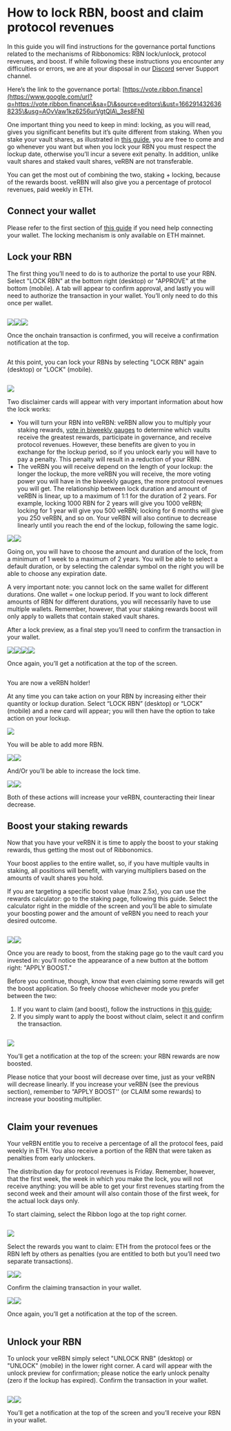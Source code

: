 # How to lock RBN, boost and claim protocol revenues

In this guide you will find instructions for the governance portal functions related to the mechanisms of Ribbonomics: RBN lock/unlock, protocol revenues, and boost. If while following these instructions you encounter any difficulties or errors, we are at your disposal in our [Discord](https://www.google.com/url?q=https://discord.gg/rm7h9ce3ep\&sa=D\&source=editors\&ust=1662914326367747\&usg=AOvVaw3oruiwoyDGZmkX1HbTWfO2) server Support channel.

Here’s the link to the governance portal: [https://vote.ribbon.finance](https://www.google.com/url?q=https://vote.ribbon.finance\&sa=D\&source=editors\&ust=1662914326368235\&usg=AOvVaw1kz6256urVgtQlA\_3es8FN)

One important thing you need to keep in mind: locking, as you will read, gives you significant benefits but it’s quite different from staking. When you stake your vault shares, as illustrated in [this guide](../theta-vault/how-to-stake-unstake-vault-shares-and-claim-rewards.md), you are free to come and go whenever you want but when you lock your RBN you must respect the lockup date, otherwise you’ll incur a severe exit penalty. In addition, unlike vault shares and staked vault shares, veRBN are not transferable.

You can get the most out of combining the two, staking + locking, because of the rewards boost. veRBN will also give you a percentage of protocol revenues, paid weekly in ETH.

## Connect your wallet <a href="#h.hf5hlm9dkqrg" id="h.hf5hlm9dkqrg"></a>

Please refer to the first section of [this guide](../theta-vault/how-to-deposit.md#connect-your-wallet) if you need help connecting your wallet. The locking mechanism is only available on ETH mainnet.

## Lock your RBN <a href="#h.ig30e2hrjp4j" id="h.ig30e2hrjp4j"></a>

The first thing you’ll need to do is to authorize the portal to use your RBN. Select "LOCK RBN" at the bottom right (desktop) or "APPROVE" at the bottom (mobile). A tab will appear to confirm approval, and lastly you will need to authorize the transaction in your wallet. You’ll only need to do this once per wallet.

<figure><img src="../.gitbook/assets/image1 (2)" alt=""><figcaption></figcaption></figure>

![](<../.gitbook/assets/image18 (4)>)![](<../.gitbook/assets/image19 (2)>)![](<../.gitbook/assets/image21 (4)>)

Once the onchain transaction is confirmed, you will receive a confirmation notification at the top.

<figure><img src="../.gitbook/assets/image16 (6)" alt=""><figcaption></figcaption></figure>

At this point, you can lock your RBNs by selecting "LOCK RBN" again (desktop) or "LOCK" (mobile).

<figure><img src="../.gitbook/assets/image1 (2)" alt=""><figcaption></figcaption></figure>

![](<../.gitbook/assets/image11 (3)>)

Two disclaimer cards will appear with very important information about how the lock works:

* You will turn your RBN into veRBN: veRBN allow you to multiply your staking rewards, [vote in biweekly gauges](https://www.google.com/url?q=https://snapshot.org/%23/gauge.rbn.eth\&sa=D\&source=editors\&ust=1662914326370824\&usg=AOvVaw13eRx6p2ZUa5Ua4kngmi3E) to determine which vaults receive the greatest rewards, participate in governance, and receive protocol revenues. However, these benefits are given to you in exchange for the lockup period, so if you unlock early you will have to pay a penalty. This penalty will result in a reduction of your RBN.
* The veRBN you will receive depend on the length of your lockup: the longer the lockup, the more veRBN you will receive, the more voting power you will have in the biweekly gauges, the more protocol revenues you will get. The relationship between lock duration and amount of veRBN is linear, up to a maximum of 1:1 for the duration of 2 years. For example, locking 1000 RBN for 2 years will give you 1000 veRBN; locking for 1 year will give you 500 veRBN; locking for 6 months will give you 250 veRBN, and so on. Your veRBN will also continue to decrease linearly until you reach the end of the lockup, following the same logic.

![](<../.gitbook/assets/image14 (2)>)![](https://lh4.googleusercontent.com/jZGz98LDXiEv8glt1eaVfp3qSZf5nCL9ouEceHDeViUPfNNyUsA4aB4WrkVxclgZHW9ZStDPHwdkU2Z363xRc7Y0l0GwcCEnvSg2qL-TaNO5TO\_lRZ4tQmt7OtkhSB1t-SaOCYdY9JJa4E2O1pPdBEr\_D5mJHFGOReKfdGqT-9s5ywEGphnkIOTekA)

Going on, you will have to choose the amount and duration of the lock, from a minimum of 1 week to a maximum of 2 years. You will be able to select a default duration, or by selecting the calendar symbol on the right you will be able to choose any expiration date.

A very important note: you cannot lock on the same wallet for different durations. One wallet = one lockup period. If you want to lock different amounts of RBN for different durations, you will necessarily have to use multiple wallets. Remember, however, that your staking rewards boost will only apply to wallets that contain staked vault shares.

After a lock preview, as a final step you’ll need to confirm the transaction in your wallet.

![](https://lh3.googleusercontent.com/i2i4xa0Wo5Dops7R-qgtXAPCE\_j5j9QecUImfNykTh6uhOdoqhL5RLghiN3dyGM-hMadleO8Eb5hZUmJenaTFyWDLrf8hoNyS2q7HoDkOGcUPURIAQmabUzX6t2mmtAlrgH8wM\_xdTtdhVMEArLk\_GWJRw\_j0XhrIKE4u2UaqngC6ZcCCKNC88pNCw)![](https://lh4.googleusercontent.com/K6pEntzvDtZy2uzEQh0yb5KO0oODDE5NoNXr7r1-oOIDDoXad3c9ui7BUcDQ5v9Rjb\_8NpnLvxtGQhZ8sVa9clqLn7LXioQWpftjnrcstWkHuFnb7BZ-7\_NMg\_eXVdnSi97YOX6Nzasr2Pv06Z\_pIpu6VB512fdzV\_Su0O2YvQp4DgAuwhXfH8cl2g)![](<../.gitbook/assets/image17 (1)>)![](<../.gitbook/assets/image7 (4)>)

Once again, you’ll get a notification at the top of the screen.

<figure><img src="../.gitbook/assets/image2 (3)" alt=""><figcaption></figcaption></figure>

You are now a veRBN holder!

At any time you can take action on your RBN by increasing either their quantity or lockup duration. Select “LOCK RBN” (desktop) or “LOCK” (mobile) and a new card will appear; you will then have the option to take action on your lockup.

![](<../.gitbook/assets/image4 (5)>)

You will be able to add more RBN.

![](<../.gitbook/assets/image5 (3)>)![](<../.gitbook/assets/image13 (6)>)

And/Or you’ll be able to increase the lock time.

![](https://lh6.googleusercontent.com/2Q2Fdv0IvhN--cTF8lLgrV8o0EToCAi6L5Q4WvXOJFifsXF2BIhM-HaoyH6AbwVzmwZ4QwkDwiWEhJjoSQ3mg1uUHC-8znwI\_WIXqL8gXmVpz3v6ZfDWGQsFhwCv8zquGKqpt4cIIHorbspN90odd23zCWOn61-Y-LqcbF7qb1kOA6RfDIZBYVtmOQ)![](<../.gitbook/assets/image15 (3)>)

Both of these actions will increase your veRBN, counteracting their linear decrease.

## Boost your staking rewards <a href="#h.stqn8ca118g" id="h.stqn8ca118g"></a>

Now that you have your veRBN it is time to apply the boost to your staking rewards, thus getting the most out of Ribbonomics.

Your boost applies to the entire wallet, so, if you have multiple vaults in staking, all positions will benefit, with varying multipliers based on the amounts of vault shares you hold.

If you are targeting a specific boost value (max 2.5x), you can use the rewards calculator: go to the staking page, following this guide. Select the calculator right in the middle of the screen and you’ll be able to simulate your boosting power and the amount of veRBN you need to reach your desired outcome.

<figure><img src="https://lh4.googleusercontent.com/I3xdVQT8MFr4rgA0WvVd6300Jj-0rRo7_X_aH5kfjX6JuU-JgYbOtjpxB2_nzLtpfBAqO5X4fsICFziwg9tUwkXeVtnmY7TCSE0xgpaziJuASiOGqYYIXTyP5cy3TNu9YsQfZn8-mD3okr42hVgJKD6WGXI90Nd1T7HFm_E4EyluRro2cAtMKV-c2w" alt=""><figcaption></figcaption></figure>

![](https://lh3.googleusercontent.com/Ol\_W60TeaUQH9N7hRrw8JqWwtfVzNGYekQ3j8Zqu76jsj8ddbDjIjeU2zPiwDxqUIb6gjLphNEetiu1e5rHmzqOx71HmgICuDBk7LHp1izA3GoFSAVEDN86te1KIve6QlmctDWrALiABdxdfUUV-CTHLcNfxKU9jY6een7sNEILIJari5zZOutnvBw)![](<../.gitbook/assets/image6 (3)>)

Once you are ready to boost, from the staking page go to the vault card you invested in: you’ll notice the appearance of a new button at the bottom right: "APPLY BOOST."

Before you continue, though, know that even claiming some rewards will get the boost application. So freely choose whichever mode you prefer between the two:

1. If you want to claim (and boost), follow the instructions in [this guide](../theta-vault/how-to-stake-unstake-vault-shares-and-claim-rewards.md#h.z3a4mqkzsslw);
2. If you simply want to apply the boost without claim, select it and confirm the transaction.

<figure><img src="https://lh4.googleusercontent.com/QBLss0ndHk3Qrzp5T1_f1wDm4vRQuzCSiOXbDlsG4K4mpBg1hrZ4BuEIKMk_-UWBQyAEB7q0mXr1Rb8baLfpJsyCYq93nM9ba3uJBOUMYLkWv6vGBonXhUeVFQ6uT6oCqiWAbhu3l80arYIbivfHgseIoXjh0Jx7pB20st5ZZdEZmlsoLN0PVp5mXA" alt=""><figcaption></figcaption></figure>

![](https://lh6.googleusercontent.com/TQAgO-nHHgA1owMrEAZjDGYGdjw-VfmIrwvPXz3vyniY-bKeTbSYRKjXGKA\_X7fiXprQ4sRwPYZO5K7erb-DpVI666XABC7n9yhDaE7A4eqMDxVUaPQ3GcxmeJRjHRWUlwEa7xZNwXJYFuumDUcEDVbquTMt\_ZOs1kcqk2wfkGTYHiteo3iGz3\_tcg)

You’ll get a notification at the top of the screen: your RBN rewards are now boosted.

Please notice that your boost will decrease over time, just as your veRBN will decrease linearly. If you increase your veRBN (see the previous section), remember to “APPLY BOOST'' (or CLAIM some rewards) to increase your boosting multiplier.

<figure><img src="https://lh3.googleusercontent.com/3MmeyFfcbDJ8ZYYSZYyYEL-N9PSpvpyGJN5aB9FiMrTf7BWt35E2gLmjgIYbpc8rE8vFVoGpYdZhQ-2xQ0M69JD5Q8CZtwfkfHkvbGwD1uGOW-PJkr6_CPJUDfKsypAWM0i3gSrKIPMyRWzw8XGJlZYhTFJde7AqgA3LcLK_X_uk2BMkl25Q-DOhLw" alt=""><figcaption></figcaption></figure>

## Claim your revenues <a href="#h.9mbhws6xtji5" id="h.9mbhws6xtji5"></a>

Your veRBN entitle you to receive a percentage of all the protocol fees, paid weekly in ETH. You also receive a portion of the RBN that were taken as penalties from early unlockers.

The distribution day for protocol revenues is Friday. Remember, however, that the first week, the week in which you make the lock, you will not receive anything: you will be able to get your first revenues starting from the second week and their amount will also contain those of the first week, for the actual lock days only.

To start claiming, select the Ribbon logo at the top right corner.

<figure><img src="../.gitbook/assets/image8 (5)" alt=""><figcaption></figcaption></figure>

![](<../.gitbook/assets/image10 (4)>)

Select the rewards you want to claim: ETH from the protocol fees or the RBN left by others as penalties (you are entitled to both but you’ll need two separate transactions).

![](https://lh4.googleusercontent.com/ogJGKQUqhDAR9X351bneJbFiDfJQZ0DLEHCOdrd9aVxGalP5j626O2K-f5TiT8ruNLR03\_eLD5Bh0\_PuhFhii2tp4pTiDi\_qClwnJxqcrsZLlFCjafnMbCnPxv2V5WFsT-S8-NKkMe6EArm\_N7I901ljnWZUg626npSERgz4zZQMhjfSUs4SWAb9Sg)![](https://lh3.googleusercontent.com/RHfCeZHE1\_N4kUq\_Xpir\_Ejlq0iPTGsHeo88CsYS71qlH10zTkYTSNuTreA21zFG6r\_ikXA90eN8VHwKkd5-C2KBNs\_-XaCAE0NtYWQz6UP8bmxUvRIZ0fyRLK6FRKLYCeggsZnQKyLGVVhqBDwvZXy1v1BmFrl7yzLOOqK2XnnezB29qRy-2hVHVg)

Confirm the claiming transaction in your wallet.

![](<../.gitbook/assets/image12 (3)>)![](<../.gitbook/assets/image20 (4)>)

Once again, you’ll get a notification at the top of the screen.

<figure><img src="../.gitbook/assets/image3 (1)" alt=""><figcaption></figcaption></figure>

## Unlock your RBN <a href="#h.vuvjlc7svrp3" id="h.vuvjlc7svrp3"></a>

To unlock your veRBN simply select "UNLOCK RNB" (desktop) or "UNLOCK" (mobile) in the lower right corner. A card will appear with the unlock preview for confirmation; please notice the early unlock penalty (zero if the lockup has expired). Confirm the transaction in your wallet.

<figure><img src="../.gitbook/assets/image9 (2)" alt=""><figcaption></figcaption></figure>

![](https://lh5.googleusercontent.com/T94IVY4SsCv2z7rN9qs74aS\_e9QUMyMzn\_\_DsdmiC6vkvx\_\_GDsv7YRrNIolAuF0czY6yPFg4vWzqYvZnQEfpRCjGLSRukolLsGiAbqHcp9Fsso-WhXMMw1JCszVaSq4629-fXziPpDQaP8UxyX0zgKJqI3Vp0HbCx4DrF66lcYguVR7Jo-UkczkPQ)![](https://lh4.googleusercontent.com/B8Q9pNpA4fsl7SJvZpHrStqiSBiraPhOiRKLvgZCU3AyubqhsZENNoqNxNszgzepuwruMpgMHYO82BR\_rtq43GbgAfIP81pDK1yh8vDl3Qal9Mi\_TEYrOHtilhC0YGmt5K7We9pvTagMTEuZ9rUZsVlS6yjTSXUpbPdddfF7LF73MqPiZM3za00Oyw)

You’ll get a notification at the top of the screen and you’ll receive your RBN in your wallet.

<figure><img src="https://lh6.googleusercontent.com/vGw9zXvXna_XCeUS6uvXs7wkM1vCNd4F9ygfvZCn3Ky_aKiirTdpH2z4nOcjWFeYDpViDWUESnk4NuiYJuE67U0Yik5ZKC3m-bLFFud1I-QKluzorACvd1h6h_N5WKFTQAV0d58Tl6T9KXAs9SXLHGD__qih6Kq-Zs36h-jis91pWueJWTBBYEGvlA" alt=""><figcaption></figcaption></figure>
